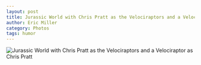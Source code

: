 ```yaml
---
layout: post
title: Jurassic World with Chris Pratt as the Velociraptors and a Velociraptor as Chris Pratt
author: Eric Miller
category: Photos
tags: humor
---
```


![Jurassic World with Chris Pratt as the Velociraptors and a Velociraptor as Chris Pratt]({{site.baseurl}}/{{site.post_images_path}}/2016-09-24-jurassic-world-reversal.png)